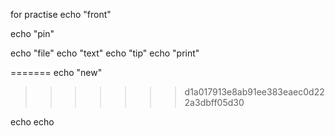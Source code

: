 
for practise
echo "front"

echo "pin"

echo "file"
echo "text"
echo "tip"
echo "print"

=======
echo "new"
>>>>>>> d1a017913e8ab91ee383eaec0d222a3dbff05d30

echo 
echo

